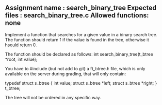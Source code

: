 Assignment name  : search_binary_tree
Expected files   : search_binary_tree.c
Allowed functions: none
--------------------------------------------------------------------------------

Implement a function that searches for a given value in a binary search tree.
The function should return 1 if the value is found in the tree, otherwise it hsould return 0.

The function should be declared as follows:
int search_binary_tree(t_btree *root, int value);

You have to #include (but not add to git) a ft_btree.h file, which is only available on the server during grading,
that will only contain:

typedef struct s_btree
{
  int value;
  struct s_btree *left;
  struct s_btree *right;
} t_btree;

The tree will not be ordered in any specific way.

